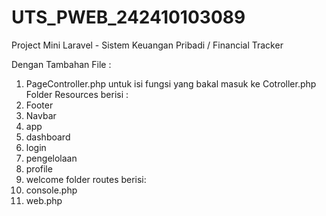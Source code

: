 # UTS_PWEB_242410103089
Project Mini Laravel - Sistem Keuangan Pribadi / Financial Tracker 

Dengan Tambahan File :
1. PageController.php untuk isi fungsi yang bakal masuk ke Cotroller.php
   Folder Resources berisi :
3. Footer
4. Navbar
5. app
6. dashboard
7. login
8. pengelolaan
9. profile
10. welcome
    folder routes berisi:
12. console.php
13. web.php
